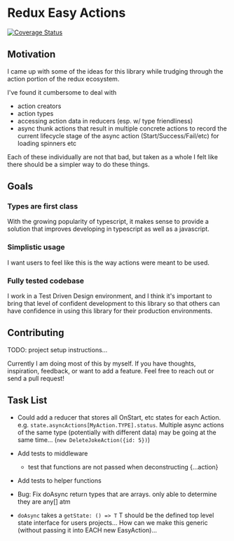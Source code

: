 # Redux Easy Actions

[![Coverage Status](https://coveralls.io/repos/github/Jackman3005/redux-easy-actions/badge.svg?branch=master)](https://coveralls.io/github/Jackman3005/redux-easy-actions?branch=master)


## Motivation
I came up with some of the ideas for this library while trudging
through the action portion of the redux ecosystem.

I've found it cumbersome to deal with 
- action creators
- action types
- accessing action data in reducers (esp. w/ type friendliness)
- async thunk actions that result in multiple concrete actions to record the current
  lifecycle stage of the async action (Start/Success/Fail/etc) for loading spinners etc
  
Each of these individually are not that bad, but taken as a whole I felt
like there should be a simpler way to do these things.


## Goals

### Types are first class

With the growing popularity of typescript, it makes sense to provide a solution that
improves developing in typescript as well as a javascript.

### Simplistic usage

I want users to feel like this is the way actions were meant to be used.

### Fully tested codebase

I work in a Test Driven Design environment, and I think it's important to bring that level 
of confident development to this library so that others can have confidence in using this 
library for their production environments.

## Contributing

TODO: project setup instructions...

Currently I am doing most of this by myself. If you have thoughts, inspiration, feedback, or
want to add a feature. Feel free to reach out or send a pull request!


## Task List

- Could add a reducer that stores all OnStart, etc states for each Action. 
e.g. `state.asyncActions[MyAction.TYPE].status`.
Multiple async actions of the same type (potentially with different data) may be going at the same time... (`new DeleteJokeAction({id: 5})`)
 
- Add tests to middleware
    - test that functions are not passed when deconstructing {...action}
- Add tests to helper functions

- Bug: Fix doAsync return types that are arrays. only able to determine they are any[] atm

- `doAsync` takes a `getState: () => T` T should be the defined top level state interface for
  users projects... How can we make this generic (without passing it into EACH new EasyAction)...
